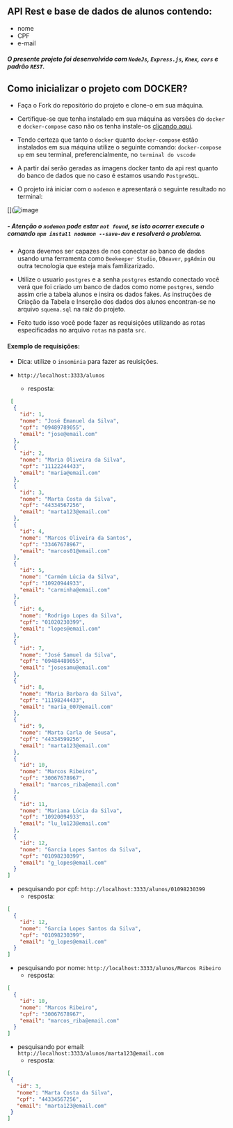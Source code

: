 
## API Rest e base de dados de alunos contendo: 
- nome 
- CPF
- e-mail

##### O presente projeto foi desenvolvido com `NodeJs`, `Express.js`, `Knex`, `cors` e padrão `REST`.

## Como inicializar o projeto com DOCKER?

- Faça o Fork do repositório do projeto e clone-o em sua máquina.

- Certifique-se que tenha instalado em sua máquina as versões do `docker` e `docker-compose` caso não os tenha instale-os [clicando aqui](https://docs.docker.com/desktop/windows/install/).
- Tendo certeza que tanto o `docker` quanto `docker-compose` estão instalados em sua máquina utilize o seguinte comando: `docker-compose up` em seu terminal, preferencialmente, no `terminal do vscode`

- A partir daí serão geradas as imagens docker tanto da api rest quanto do banco de dados que no caso é estamos usando `PostgreSQL`.

- O projeto irá iniciar com o `nodemon` e apresentará o seguinte resultado no terminal:

[](![image](https://user-images.githubusercontent.com/83438974/158681850-8873d389-9842-4a1f-836b-362cc882cb32.png)

##### - Atenção o `nodemon` pode estar `not found`, se isto ocorrer execute o comando `npm install nodemon --save-dev` e resolverá o problema.

- Agora devemos ser capazes de nos conectar ao banco de dados usando uma ferramenta como `Beekeeper Studio`, `DBeaver`, `pgAdmin` ou outra tecnologia que esteja mais familizarizado.

- Utilize o usuario `postgres` e a senha `postgres` estando conectado você verá que foi criado um banco de dados como nome `postgres`, sendo assim crie a tabela alunos e insira os dados fakes. As instruções de Criação da Tabela e Inserção dos dados dos alunos encontran-se no arquivo `squema.sql` na raiz do projeto.

- Feito tudo isso você pode fazer as requisições utilizando as rotas especificadas no arquivo `rotas` na pasta `src`.

#### Exemplo de requisições:

- Dica: utilize o `insominia` para fazer as reuisições.

- `http://localhost:3333/alunos`
    - resposta:
```json 
 [
  {
    "id": 1,
    "nome": "José Emanuel da Silva",
    "cpf": "09489789055",
    "email": "jose@email.com"
  },
  {
    "id": 2,
    "nome": "Maria Oliveira da Silva",
    "cpf": "11122244433",
    "email": "maria@email.com"
  },
  {
    "id": 3,
    "nome": "Marta Costa da Silva",
    "cpf": "44334567256",
    "email": "marta123@email.com"
  },
  {
    "id": 4,
    "nome": "Marcos Oliveira da Santos",
    "cpf": "33467678967",
    "email": "marcos01@email.com"
  },
  {
    "id": 5,
    "nome": "Carmém Lúcia da Silva",
    "cpf": "10920944933",
    "email": "carminha@email.com"
  },
  {
    "id": 6,
    "nome": "Rodrigo Lopes da Silva",
    "cpf": "01020230399",
    "email": "lopes@email.com"
  },
  {
    "id": 7,
    "nome": "José Samuel da Silva",
    "cpf": "09484489055",
    "email": "josesamu@email.com"
  },
  {
    "id": 8,
    "nome": "Maria Barbara da Silva",
    "cpf": "11198244433",
    "email": "maria_007@email.com"
  },
  {
    "id": 9,
    "nome": "Marta Carla de Sousa",
    "cpf": "44334599256",
    "email": "marta123@email.com"
  },
  {
    "id": 10,
    "nome": "Marcos Ribeiro",
    "cpf": "30067678967",
    "email": "marcos_riba@email.com"
  },
  {
    "id": 11,
    "nome": "Mariana Lúcia da Silva",
    "cpf": "10920094933",
    "email": "lu_lu123@email.com"
  },
  {
    "id": 12,
    "nome": "Garcia Lopes Santos da Silva",
    "cpf": "01098230399",
    "email": "g_lopes@email.com"
  }
]
```

- pesquisando por cpf: `http://localhost:3333/alunos/01098230399`
    - resposta:
```json
[
  {
    "id": 12,
    "nome": "Garcia Lopes Santos da Silva",
    "cpf": "01098230399",
    "email": "g_lopes@email.com"
  }
]
```
- pesquisando por nome: `http://localhost:3333/alunos/Marcos Ribeiro`
    - resposta:
```json
[
  {
    "id": 10,
    "nome": "Marcos Ribeiro",
    "cpf": "30067678967",
    "email": "marcos_riba@email.com"
  }
]
```

- pesquisando por email: `http://localhost:3333/alunos/marta123@email.com`
    - resposta:
 ```json
 [
  {
    "id": 3,
    "nome": "Marta Costa da Silva",
    "cpf": "44334567256",
    "email": "marta123@email.com"
  }
]
```
